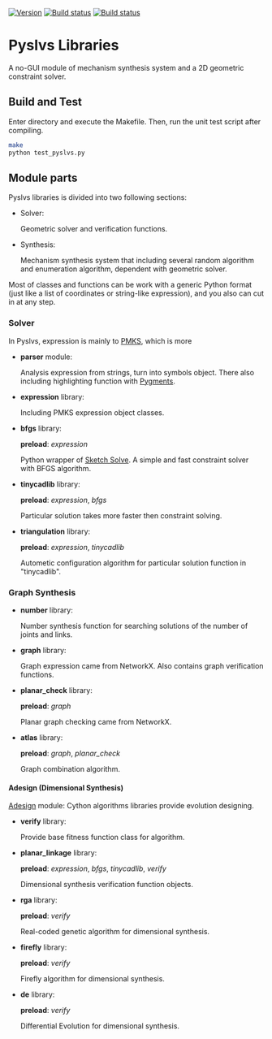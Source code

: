 [![Version](https://img.shields.io/badge/version-19.01.0-yellow.svg)](https://github.com/KmolYuan/pyslvs/releases/latest)
[![Build status](https://ci.appveyor.com/api/projects/status/6l1bh1197ncahd0q?svg=true)](https://ci.appveyor.com/project/KmolYuan/pyslvs)
[![Build status](https://img.shields.io/travis/KmolYuan/pyslvs.svg?logo=travis)](https://travis-ci.org/KmolYuan/pyslvs)

# Pyslvs Libraries

A no-GUI module of mechanism synthesis system and a 2D geometric constraint solver.

## Build and Test

Enter directory and execute the Makefile. Then, run the unit test script after compiling.

```bash
make
python test_pyslvs.py
```

## Module parts

Pyslvs libraries is divided into two following sections:

+ Solver:

    Geometric solver and verification functions.

+ Synthesis:

    Mechanism synthesis system that including several random algorithm and enumeration algorithm, dependent with geometric solver.

Most of classes and functions can be work with a generic Python format (just like a list of coordinates or string-like expression), and you also can cut in at any step.

### Solver

In Pyslvs, expression is mainly to [PMKS](http://designengrlab.github.io/PMKS/), which is more 

+ **parser** module:

    Analysis expression from strings, turn into symbols object. There also including highlighting function with [Pygments](http://pygments.org/).

+ **expression** library:

    Including PMKS expression object classes.

+ **bfgs** library:

    **preload**: *expression*

    Python wrapper of [Sketch Solve](https://code.google.com/archive/p/sketchsolve/). A simple and fast constraint solver with BFGS algorithm.

+ **tinycadlib** library:

    **preload**: *expression*, *bfgs*

    Particular solution takes more faster then constraint solving.

+ **triangulation** library:

    **preload**: *expression*, *tinycadlib*

    Autometic configuration algorithm for particular solution function in "tinycadlib".

### Graph Synthesis

+ **number** library:

    Number synthesis function for searching solutions of the number of joints and links.

+ **graph** library:

    Graph expression came from NetworkX. Also contains graph verification functions. 

+ **planar_check** library:

    **preload**: *graph*

    Planar graph checking came from NetworkX.

+ **atlas** library:

    **preload**: *graph*, *planar_check*

    Graph combination algorithm.

#### Adesign (Dimensional Synthesis)

[Adesign](https://github.com/KmolYuan/Adesign) module: Cython algorithms libraries provide evolution designing.

+ **verify** library:

    Provide base fitness function class for algorithm.

+ **planar_linkage** library:

    **preload**: *expression*, *bfgs*, *tinycadlib*, *verify*

    Dimensional synthesis verification function objects.

+ **rga** library:

    **preload**: *verify*

    Real-coded genetic algorithm for dimensional synthesis.

+ **firefly** library:

    **preload**: *verify*

    Firefly algorithm for dimensional synthesis.

+ **de** library:

    **preload**: *verify*

    Differential Evolution for dimensional synthesis.
